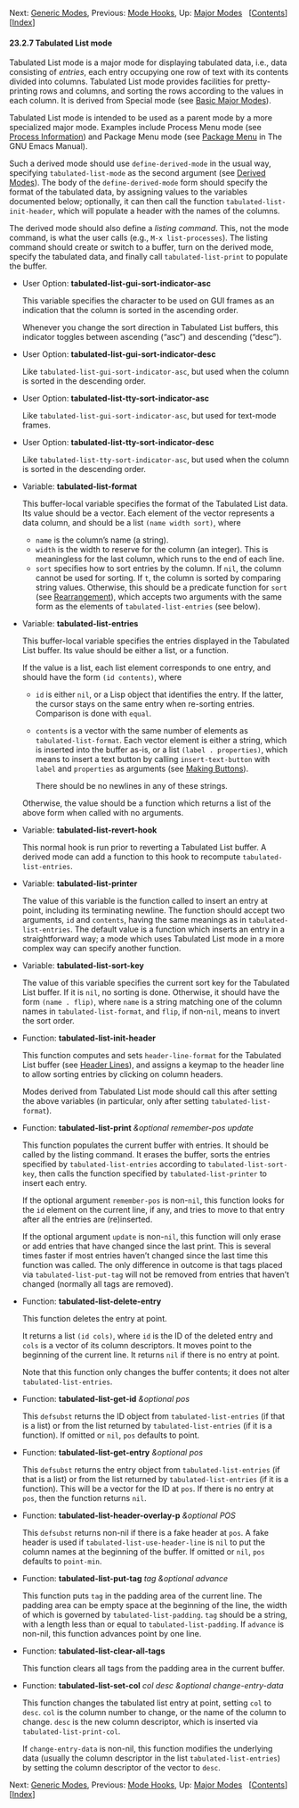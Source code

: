 <!-- This is the GNU Emacs Lisp Reference Manual
corresponding to Emacs version 27.2.

Copyright (C) 1990-1996, 1998-2021 Free Software Foundation,
Inc.

Permission is granted to copy, distribute and/or modify this document
under the terms of the GNU Free Documentation License, Version 1.3 or
any later version published by the Free Software Foundation; with the
Invariant Sections being "GNU General Public License," with the
Front-Cover Texts being "A GNU Manual," and with the Back-Cover
Texts as in (a) below.  A copy of the license is included in the
section entitled "GNU Free Documentation License."

(a) The FSF's Back-Cover Text is: "You have the freedom to copy and
modify this GNU manual.  Buying copies from the FSF supports it in
developing GNU and promoting software freedom." -->

<!-- Created by GNU Texinfo 6.7, http://www.gnu.org/software/texinfo/ -->

Next: [Generic Modes](Generic-Modes.html), Previous: [Mode Hooks](Mode-Hooks.html), Up: [Major Modes](Major-Modes.html)   \[[Contents](index.html#SEC_Contents "Table of contents")]\[[Index](Index.html "Index")]

#### 23.2.7 Tabulated List mode

Tabulated List mode is a major mode for displaying tabulated data, i.e., data consisting of *entries*, each entry occupying one row of text with its contents divided into columns. Tabulated List mode provides facilities for pretty-printing rows and columns, and sorting the rows according to the values in each column. It is derived from Special mode (see [Basic Major Modes](Basic-Major-Modes.html)).

Tabulated List mode is intended to be used as a parent mode by a more specialized major mode. Examples include Process Menu mode (see [Process Information](Process-Information.html)) and Package Menu mode (see [Package Menu](https://www.gnu.org/software/emacs/manual/html_node/emacs/Package-Menu.html#Package-Menu) in The GNU Emacs Manual).

Such a derived mode should use `define-derived-mode` in the usual way, specifying `tabulated-list-mode` as the second argument (see [Derived Modes](Derived-Modes.html)). The body of the `define-derived-mode` form should specify the format of the tabulated data, by assigning values to the variables documented below; optionally, it can then call the function `tabulated-list-init-header`, which will populate a header with the names of the columns.

The derived mode should also define a *listing command*. This, not the mode command, is what the user calls (e.g., `M-x list-processes`). The listing command should create or switch to a buffer, turn on the derived mode, specify the tabulated data, and finally call `tabulated-list-print` to populate the buffer.

*   User Option: **tabulated-list-gui-sort-indicator-asc**

    This variable specifies the character to be used on GUI frames as an indication that the column is sorted in the ascending order.

    Whenever you change the sort direction in Tabulated List buffers, this indicator toggles between ascending (“asc”) and descending (“desc”).

<!---->

*   User Option: **tabulated-list-gui-sort-indicator-desc**

    Like `tabulated-list-gui-sort-indicator-asc`, but used when the column is sorted in the descending order.

<!---->

*   User Option: **tabulated-list-tty-sort-indicator-asc**

    Like `tabulated-list-gui-sort-indicator-asc`, but used for text-mode frames.

<!---->

*   User Option: **tabulated-list-tty-sort-indicator-desc**

    Like `tabulated-list-tty-sort-indicator-asc`, but used when the column is sorted in the descending order.

<!---->

*   Variable: **tabulated-list-format**

    This buffer-local variable specifies the format of the Tabulated List data. Its value should be a vector. Each element of the vector represents a data column, and should be a list `(name width sort)`, where

    *   `name` is the column’s name (a string).
    *   `width` is the width to reserve for the column (an integer). This is meaningless for the last column, which runs to the end of each line.
    *   `sort` specifies how to sort entries by the column. If `nil`, the column cannot be used for sorting. If `t`, the column is sorted by comparing string values. Otherwise, this should be a predicate function for `sort` (see [Rearrangement](Rearrangement.html)), which accepts two arguments with the same form as the elements of `tabulated-list-entries` (see below).

<!---->

*   Variable: **tabulated-list-entries**

    This buffer-local variable specifies the entries displayed in the Tabulated List buffer. Its value should be either a list, or a function.

    If the value is a list, each list element corresponds to one entry, and should have the form `(id contents)`<!-- /@w -->, where

    *   `id` is either `nil`, or a Lisp object that identifies the entry. If the latter, the cursor stays on the same entry when re-sorting entries. Comparison is done with `equal`.

    *   `contents` is a vector with the same number of elements as `tabulated-list-format`. Each vector element is either a string, which is inserted into the buffer as-is, or a list `(label . properties)`, which means to insert a text button by calling `insert-text-button` with `label` and `properties` as arguments (see [Making Buttons](Making-Buttons.html)).

        There should be no newlines in any of these strings.

    Otherwise, the value should be a function which returns a list of the above form when called with no arguments.

<!---->

*   Variable: **tabulated-list-revert-hook**

    This normal hook is run prior to reverting a Tabulated List buffer. A derived mode can add a function to this hook to recompute `tabulated-list-entries`.

<!---->

*   Variable: **tabulated-list-printer**

    The value of this variable is the function called to insert an entry at point, including its terminating newline. The function should accept two arguments, `id` and `contents`, having the same meanings as in `tabulated-list-entries`. The default value is a function which inserts an entry in a straightforward way; a mode which uses Tabulated List mode in a more complex way can specify another function.

<!---->

*   Variable: **tabulated-list-sort-key**

    The value of this variable specifies the current sort key for the Tabulated List buffer. If it is `nil`, no sorting is done. Otherwise, it should have the form `(name . flip)`, where `name` is a string matching one of the column names in `tabulated-list-format`, and `flip`, if non-`nil`, means to invert the sort order.

<!---->

*   Function: **tabulated-list-init-header**

    This function computes and sets `header-line-format` for the Tabulated List buffer (see [Header Lines](Header-Lines.html)), and assigns a keymap to the header line to allow sorting entries by clicking on column headers.

    Modes derived from Tabulated List mode should call this after setting the above variables (in particular, only after setting `tabulated-list-format`).

<!---->

*   Function: **tabulated-list-print** *\&optional remember-pos update*

    This function populates the current buffer with entries. It should be called by the listing command. It erases the buffer, sorts the entries specified by `tabulated-list-entries` according to `tabulated-list-sort-key`, then calls the function specified by `tabulated-list-printer` to insert each entry.

    If the optional argument `remember-pos` is non-`nil`, this function looks for the `id` element on the current line, if any, and tries to move to that entry after all the entries are (re)inserted.

    If the optional argument `update` is non-`nil`, this function will only erase or add entries that have changed since the last print. This is several times faster if most entries haven’t changed since the last time this function was called. The only difference in outcome is that tags placed via `tabulated-list-put-tag` will not be removed from entries that haven’t changed (normally all tags are removed).

<!---->

*   Function: **tabulated-list-delete-entry**

    This function deletes the entry at point.

    It returns a list `(id cols)`, where `id` is the ID of the deleted entry and `cols` is a vector of its column descriptors. It moves point to the beginning of the current line. It returns `nil` if there is no entry at point.

    Note that this function only changes the buffer contents; it does not alter `tabulated-list-entries`.

<!---->

*   Function: **tabulated-list-get-id** *\&optional pos*

    This `defsubst` returns the ID object from `tabulated-list-entries` (if that is a list) or from the list returned by `tabulated-list-entries` (if it is a function). If omitted or `nil`, `pos` defaults to point.

<!---->

*   Function: **tabulated-list-get-entry** *\&optional pos*

    This `defsubst` returns the entry object from `tabulated-list-entries` (if that is a list) or from the list returned by `tabulated-list-entries` (if it is a function). This will be a vector for the ID at `pos`. If there is no entry at `pos`, then the function returns `nil`.

<!---->

*   Function: **tabulated-list-header-overlay-p** *\&optional POS*

    This `defsubst` returns non-nil if there is a fake header at `pos`. A fake header is used if `tabulated-list-use-header-line` is `nil` to put the column names at the beginning of the buffer. If omitted or `nil`, `pos` defaults to `point-min`.

<!---->

*   Function: **tabulated-list-put-tag** *tag \&optional advance*

    This function puts `tag` in the padding area of the current line. The padding area can be empty space at the beginning of the line, the width of which is governed by `tabulated-list-padding`. `tag` should be a string, with a length less than or equal to `tabulated-list-padding`. If `advance` is non-nil, this function advances point by one line.

<!---->

*   Function: **tabulated-list-clear-all-tags**

    This function clears all tags from the padding area in the current buffer.

<!---->

*   Function: **tabulated-list-set-col** *col desc \&optional change-entry-data*

    This function changes the tabulated list entry at point, setting `col` to `desc`. `col` is the column number to change, or the name of the column to change. `desc` is the new column descriptor, which is inserted via `tabulated-list-print-col`.

    If `change-entry-data` is non-nil, this function modifies the underlying data (usually the column descriptor in the list `tabulated-list-entries`) by setting the column descriptor of the vector to `desc`.

Next: [Generic Modes](Generic-Modes.html), Previous: [Mode Hooks](Mode-Hooks.html), Up: [Major Modes](Major-Modes.html)   \[[Contents](index.html#SEC_Contents "Table of contents")]\[[Index](Index.html "Index")]
